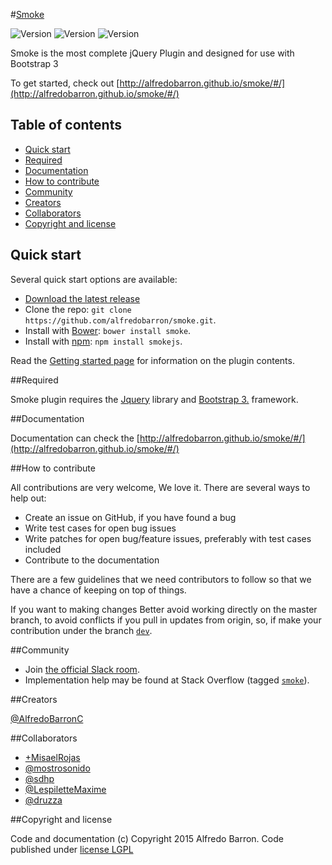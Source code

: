 #[Smoke](http://alfredobarron.github.io/smoke)

![Version](https://img.shields.io/github/release/alfredobarron/smoke.svg)
![Version](https://img.shields.io/bower/v/smoke.svg)
![Version](https://img.shields.io/npm/v/smoke.svg)



Smoke is the most complete jQuery Plugin and designed for use with Bootstrap 3



To get started, check out [http://alfredobarron.github.io/smoke/#/](http://alfredobarron.github.io/smoke/#/)


## Table of contents

 - [Quick start](#quick-start)
 - [Required](#required)
 - [Documentation](#documentation)
 - [How to contribute](#how-to-contribute)
 - [Community](#community)
 - [Creators](#creators)
 - [Collaborators](#collaborators)
 - [Copyright and license](#copyright-and-license)




## Quick start

Several quick start options are available:

- [Download the latest release](https://github.com/alfredobarron/smoke/archive/master.zip)
- Clone the repo: `git clone https://github.com/alfredobarron/smoke.git`.
- Install with [Bower](http://bower.io/): `bower install smoke`.
- Install with [npm](https://www.npmjs.com): `npm install smokejs`.


Read the [Getting started page](http://alfredobarron.github.io/smoke/#/getting-started) for information on the plugin contents.



##Required

Smoke plugin requires the [Jquery](http://jquery.com/) library and [Bootstrap 3.](http://getbootstrap.com/) framework.



##Documentation

Documentation can check the [http://alfredobarron.github.io/smoke/#/](http://alfredobarron.github.io/smoke/#/)

##How to contribute

All contributions are very welcome, We love it. There are several ways to help out:

- Create an issue on GitHub, if you have found a bug
- Write test cases for open bug issues
- Write patches for open bug/feature issues, preferably with test cases included
- Contribute to the documentation

There are a few guidelines that we need contributors to follow so that we have a chance of keeping on top of things.


If you want to making changes Better avoid working directly on the master branch, to avoid conflicts if you pull in updates from origin, so, if make your contribution under the branch [`dev`](https://github.com/alfredobarron/smoke/tree/dev).


##Community

- Join [the official Slack room](https://smokejs.slack.com).
- Implementation help may be found at Stack Overflow (tagged [`smoke`](http://stackoverflow.com/questions/tagged/smoke)).


##Creators

[@AlfredoBarronC](https://twitter.com/AlfredoBarronC)



##Collaborators

- [+MisaelRojas](https://plus.google.com/+MisaelRojas)
- [@mostrosonido](https://twitter.com/mostrosonido)
- [@sdhp](https://github.com/sdhp)
- [@LespiletteMaxime](https://github.com/LespiletteMaxime)
- [@druzza](https://github.com/druzza)



##Copyright and license

Code and documentation (c) Copyright 2015 Alfredo Barron. Code published under [license LGPL](https://github.com/alfredobarron/smoke/blob/master/LICENSE)
